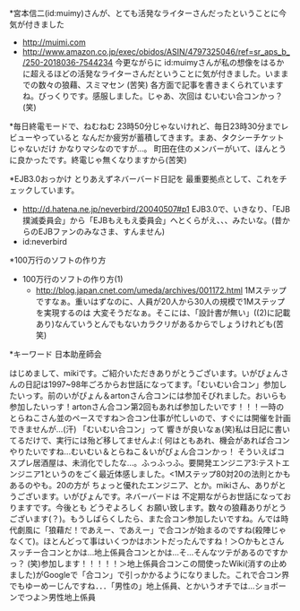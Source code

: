 *宮本信二(id:muimy)さんが、とても活発なライターさんだったということに今気が付きました
* http://muimi.com
* http://www.amazon.co.jp/exec/obidos/ASIN/4797325046/ref=sr_aps_b_/250-2018036-7544234
今更ながらに id:muimyさんが私の想像をはるかに超えるほどの活発なライターさんだということに気が付きました。いままでの数々の狼藉、スミマセン (苦笑)
各方面で記事を書きまくられていますね。びっくりです。感服しました。じゃあ、次回は むいむい合コンかっ？ (笑)

*毎日終電モードで、ねむねむ
23時50分じゃないけれど、毎日23時30分までレビューやっていると なんだか疲労が蓄積してきます。まあ、タクシーチケットじゃないだけ かなりマシなのですが…。
町田在住のメンバーがいて、ほんとうに良かったです。終電じゃ無くなりますから(苦笑)

*EJB3.0おっかけ
とりあえずネバーバード日記を 最重要拠点として、これをチェックしています。
* http://d.hatena.ne.jp/neverbird/20040507#p1
EJB3.0で、いきなり、「EJB撲滅委員会」から「EJBもえもえ委員会」へとくらがえ、、、みたいな。(昔からのEJBファンのみなさま、すんません)
* id:neverbird

*100万行のソフトの作り方
* 100万行のソフトの作り方(1)
  * http://blog.japan.cnet.com/umeda/archives/001172.html
1Mステップですなぁ。重いはずなのに、人員が20人から30人の規模で1Mステップを実現するのは 大変そうだなぁ。そこには、「設計書が無い」((2)に記載あり)なんていうとんでもないカラクリがあるからでしょうけれども(苦笑) 

*キーワード
日本助産師会

はじめまして、mikiです。ご紹介いただきありがとうございます。いがぴょんさんの日記は1997~98年ごろからお世話になってます。「むいむい合コン」参加したいっす。前のいがぴょん＆artonさん合コンには参加そびれました。おいらも参加したいっす！artonさん合コン第2回もあれば参加したいです！！！一時のとらねこさん並のペースですね＞合コン仕事が忙しいので、すぐには開催を計画できませんが…(汗) 「むいむい合コン」って 響きが良いなぁ(笑)私は日記に書いてるだけで、実行には殆ど移してませんよ:( 何はともあれ、機会があれば合コンやりたいですね...むいむい＆とらねこ＆いがぴょん合コンかっ！ そういえばコスプレ居酒屋は、未消化でしたな…。ふっふっふ。要開発エンジニア3:テストエンジニア1というのをごく最近体感しました。<1Mステップ80対20の法則とかもあるのやも。20の方が ちょっと優れたエンジニア、とか。mikiさん、ありがとうございます。いがぴょんです。ネバーバードは 不定期ながらお世話になっておりますです。今後とも どうぞよろしく お願い致します。数々の狼藉ありがとうございます(？)。もうしばらくしたら、また合コン参加したいですね。んでは時代劇風に「狼藉だ！であえー、であえー」で合コンが始まるのですね(殺陣じゃなくて)。ほとんどって事はいくつかはホントだったんですね！＞○かもとさんスッチー合コンとかは…地上係員合コンとかは…そ…そんなツテがあるのですかっ？ (笑)参加します！！！！！＞地上係員合コンこの間使ったWiki(消すの止めました)がGoogleで「合コン」で引っかかるようになりました。これで合コン界でもゆーめーじんですね．．．「男性の」地上係員、とかいうオチでは…ショボーンでつよ＞男性地上係員
